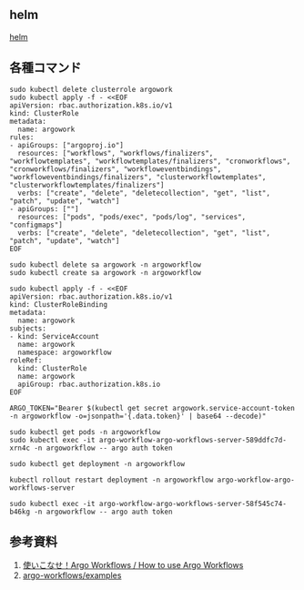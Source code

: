 ## helm
[helm](https://artifacthub.io/packages/helm/argo/argo-workflows)

## 各種コマンド
```
sudo kubectl delete clusterrole argowork
sudo kubectl apply -f - <<EOF
apiVersion: rbac.authorization.k8s.io/v1
kind: ClusterRole
metadata:
  name: argowork
rules:
- apiGroups: ["argoproj.io"]
  resources: ["workflows", "workflows/finalizers", "workflowtemplates", "workflowtemplates/finalizers", "cronworkflows", "cronworkflows/finalizers", "workfloweventbindings", "workfloweventbindings/finalizers", "clusterworkflowtemplates", "clusterworkflowtemplates/finalizers"]
  verbs: ["create", "delete", "deletecollection", "get", "list", "patch", "update", "watch"]
- apiGroups: [""]
  resources: ["pods", "pods/exec", "pods/log", "services", "configmaps"]
  verbs: ["create", "delete", "deletecollection", "get", "list", "patch", "update", "watch"]
EOF

sudo kubectl delete sa argowork -n argoworkflow
sudo kubectl create sa argowork -n argoworkflow

sudo kubectl apply -f - <<EOF
apiVersion: rbac.authorization.k8s.io/v1
kind: ClusterRoleBinding
metadata:
  name: argowork
subjects:
- kind: ServiceAccount
  name: argowork
  namespace: argoworkflow
roleRef:
  kind: ClusterRole
  name: argowork
  apiGroup: rbac.authorization.k8s.io
EOF

ARGO_TOKEN="Bearer $(kubectl get secret argowork.service-account-token -n argoworkflow -o=jsonpath='{.data.token}' | base64 --decode)"

sudo kubectl get pods -n argoworkflow
sudo kubectl exec -it argo-workflow-argo-workflows-server-589ddfc7d-xrn4c -n argoworkflow -- argo auth token

sudo kubectl get deployment -n argoworkflow

kubectl rollout restart deployment -n argoworkflow argo-workflow-argo-workflows-server

sudo kubectl exec -it argo-workflow-argo-workflows-server-58f545c74-b46kg -n argoworkflow -- argo auth token
```

## 参考資料

1. [使いこなせ！Argo Workflows / How to use Argo Workflows](https://speakerdeck.com/makocchi/how-to-use-argo-workflows)
2. [argo-workflows/examples](https://github.com/argoproj/argo-workflows/tree/main/examples)